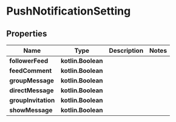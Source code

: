 
# PushNotificationSetting

## Properties
Name | Type | Description | Notes
------------ | ------------- | ------------- | -------------
**followerFeed** | **kotlin.Boolean** |  | 
**feedComment** | **kotlin.Boolean** |  | 
**groupMessage** | **kotlin.Boolean** |  | 
**directMessage** | **kotlin.Boolean** |  | 
**groupInvitation** | **kotlin.Boolean** |  | 
**showMessage** | **kotlin.Boolean** |  | 



